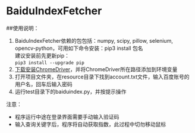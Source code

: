 # BaiduIndexFetcher
##使用说明：
1. BaiduIndexFetcher依赖的包包括：numpy, scipy, pillow, selenium, opencv-python，可用如下命令安装：pip3 install 包名  
建议安装前先更新pip：  
`pip3 install --upgrade pip`
2. [下载安装ChromeDriver](https://sites.google.com/a/chromium.org/chromedriver/)，并将ChromeDriver所在路径添加到环境变量
3. 打开项目文件夹，在resource目录下找到account.txt文件，输入百度账号的用户名，回车后输入密码
4. 运行test目录下的baiduindex.py，并按提示操作  

注意：
- 程序运行中途在登录界面需要手动输入验证码
- 输入查询关键字后，程序将自动获取指数，此过程中切勿移动鼠标
